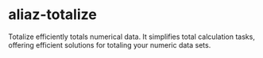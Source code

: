 # aliaz-totalize
Totalize efficiently totals numerical data. It simplifies total calculation tasks, offering efficient solutions for totaling your numeric data sets.
